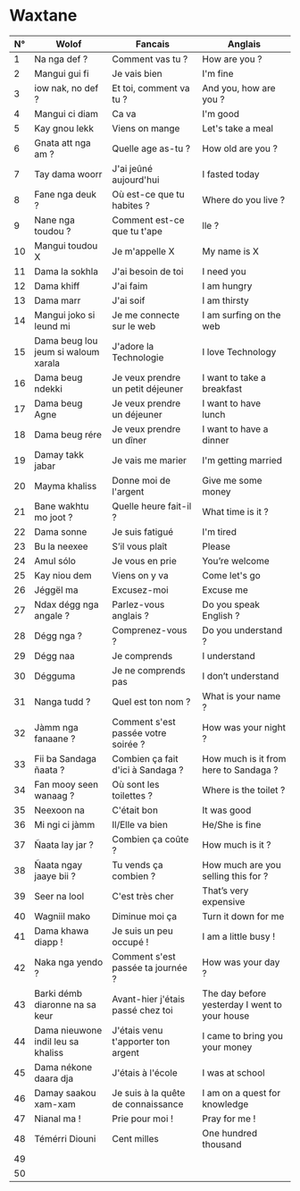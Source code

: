 # Waxtane

| N° | Wolof                               | Fancais                             | Anglais                               |
| -- | ----------------------------------- | ----------------------------------- | ------------------------------------- |
| 1  | Na nga def ?                        | Comment vas tu ?                    | How are you ?                         |
| 2  | Mangui gui fi                       | Je vais bien                        | I&#039;m fine                              |
| 3  | iow nak, no def ?                   | Et toi, comment va tu ?             | And you, how are you ?                |
| 4  | Mangui ci diam                      | Ca va                               | I&#039;m good                              |
| 5  | Kay gnou lekk                       | Viens on mange                      | Let&#039;s take a meal                     |
| 6  | Gnata att nga am ?                  | Quelle age as-tu ?                  | How old are you ?                     |
| 7  | Tay dama woorr                      | J&#039;ai jeûné aujourd&#039;hui              | I fasted today                        |
| 8  | Fane nga deuk ?                     | Où est-ce que tu habites ?          | Where do you live ?                   |
| 9  | Nane nga toudou ?                   | Comment est-ce que tu t&#039;ape         | lle ? | What&#039;s your name ?            |
| 10 | Mangui toudou X                     | Je m&#039;appelle X                      | My name is X                          |
| 11 | Dama la sokhla                      | J&#039;ai besoin de toi                  | I need you                            |
| 12 | Dama khiff                          | J&#039;ai faim                           | I am hungry                           |
| 13 | Dama marr                           | J&#039;ai soif                           | I am thirsty                          |
| 14 | Mangui joko si leund mi             | Je me connecte sur le web           | I am surfing on the web               |
| 15 | Dama beug lou jeum si waloum xarala | J&#039;adore la Technologie              | I love Technology                     |
| 16 | Dama beug ndekki                    | Je veux prendre un petit déjeuner   | I want to take a breakfast            |
| 17 | Dama beug Agne                      | Je veux prendre un déjeuner         | I want to have lunch                  |
| 18 | Dama beug rére                      | Je veux prendre un dîner            | I want to have a dinner               |
| 19 | Damay takk jabar                    | Je vais me marier                   | I&#039;m getting married                   |
| 20 | Mayma khaliss                       | Donne moi de l&#039;argent               | Give me some money                    |
| 21 | Bane wakhtu mo joot ?               | Quelle heure fait-il ?              | What time is it ?                     |
| 22 | Dama sonne                          | Je suis fatigué                     | I&#039;m tired                             |
| 23 | Bu la neexee                        | S’il vous plaît                     | Please                                |
| 24 | Amul sólo                           | Je vous en prie                     | You’re welcome                        |
| 25 | Kay niou dem                        | Viens on y va                       | Come let&#039;s go                         |
| 26 | Jéggël ma                           | Excusez-moi                         | Excuse me                             |
| 27 | Ndax dégg nga angale ?              | Parlez-vous anglais ?               | Do you speak English ?                |
| 28 | Dégg nga ?                          | Comprenez-vous ?                    | Do you understand ?                   |
| 29 | Dégg naa                            | Je comprends                        | I understand                          |
| 30 | Dégguma                             | Je ne comprends pas                 | I don’t understand                    |
| 31 | Nanga tudd ?                        | Quel est ton nom ?                  | What is your name ?                   |
| 32 | Jàmm nga fanaane ?                  | Comment s&#039;est passée votre soirée ? | How was your night ?                  |
| 33 | Fii ba Sandaga ñaata ?              | Combien ça fait d&#039;ici à Sandaga ?   | How much is it from here to Sandaga ? |
| 34 | Fan mooy seen wanaag ?              | Où sont les toilettes ?             | Where is the toilet ?                 |
| 35 | Neexoon na                          | C&#039;était bon                         | It was good                           |
| 36 | Mi ngi ci jàmm                      | Il/Elle va bien                     | He/She is fine                        |
| 37 | Ñaata lay jar ?                     | Combien ça coûte ?                  | How much is it ?                      |
| 38 | Ñaata ngay jaaye bii ?              | Tu vends ça combien ?               | How much are you selling this for ?   |
| 39 | Seer na lool                        | C&#039;est très cher                     | That’s very expensive                 |
| 40 | Wagniil mako                        | Diminue moi ça                      | Turn it down for me                   |
| 41 | Dama khawa diapp !                  | Je suis un peu occupé !             | I am a little busy !                  |
| 42 | Naka nga yendo ?                    | Comment s'est passée ta journée ?   | How was your day ?
| 43 | Barki démb diaronne na sa keur      | Avant-hier j'étais passé chez toi   | The day before yesterday I went to your house |
| 44 | Dama nieuwone indil leu sa khaliss  | J'étais venu t'apporter ton argent  | I came to bring you your money        |
| 45 | Dama nékone daara dja               | J'étais à l'école                   | I was at school                       |
| 46 | Damay saakou xam-xam                | Je suis à la quête de connaissance  | I am on a quest for knowledge         |
| 47 | Nianal ma !                         | Prie pour moi !                     | Pray for me !                         |
| 48 | Témérri Diouni                      | Cent milles                         | One hundred thousand                  |
| 49 |                                     |                                     | 
| 50 |                                     |                                     |
